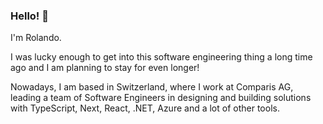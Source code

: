### Hello! 👋

I'm Rolando.

I was lucky enough to get into this software engineering thing a long time ago and I am planning to stay for even longer!

Nowadays, I am based in Switzerland, where I work at Comparis AG, leading a team of Software Engineers in designing and building solutions with TypeScript, Next, React, .NET, Azure and a lot of other tools.

<!--
**rolspace/rolspace** is a ✨ _special_ ✨ repository because its `README.md` (this file) appears on your GitHub profile.

Here are some ideas to get you started:

- 🔭 I’m currently working on ...
- 🌱 I’m currently learning ...
- 👯 I’m looking to collaborate on ...
- 🤔 I’m looking for help with ...
- 💬 Ask me about ...
- 📫 How to reach me: ...
- 😄 Pronouns: ...
- ⚡ Fun fact: ...
-->
